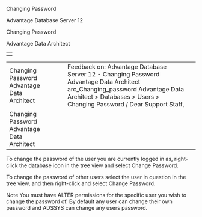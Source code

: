 Changing Password




Advantage Database Server 12  

Changing Password

Advantage Data Architect

|  |
| --- |
|  |

|  |  |  |  |  |
| --- | --- | --- | --- | --- |
| Changing Password  Advantage Data Architect |  |  | Feedback on: Advantage Database Server 12 - Changing Password Advantage Data Architect arc\_Changing\_password Advantage Data Architect > Databases > Users > Changing Password / Dear Support Staff, |  |
| Changing Password  Advantage Data Architect |  |  |  |  |

To change the password of the user you are currently logged in as, right-click the database icon in the tree view and select Change Password.

To change the password of other users select the user in question in the tree view, and then right-click and select Change Password.

Note You must have ALTER permissions for the specific user you wish to change the password of. By default any user can change their own password and ADSSYS can change any users password.
